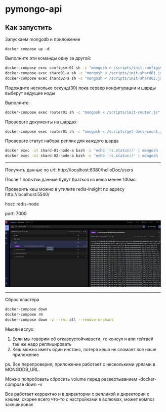 # pymongo-api

## Как запустить

Запускаем mongodb и приложение

```shell
docker compose up -d
```

Выполните эти команды одну за другой:
```bash
docker-compose exec configsvr01 sh -c "mongosh < /scripts/init-configsvr.js"
docker-compose exec shard01-a sh -c "mongosh < /scripts/init-shard01.js"
docker-compose exec shard02-a sh -c "mongosh < /scripts/init-shard02.js"
```

Подождите несколько секунд(30) пока сервер конфигурации и шарды выберут ведущие ноды

Выполните:
```bash
docker-compose exec router01 sh -c "mongosh < /scripts/init-router.js"
```

Проверьте документы на шардах:
```bash
docker-compose exec router01 sh -c "mongosh < /scripts/get-docs-count.js"
```

Проверьте статус набора реплик для каждого шарда
```bash
docker exec -it shard-01-node-a bash -c "echo 'rs.status()' | mongosh --port 27017" 
docker exec -it shard-02-node-a bash -c "echo 'rs.status()' | mongosh --port 27017" 
```

---------------

Получить данные по url: http://localhost:8080/helloDoc/users

После 1 попытки данные будут браться из кеша менее 100мс

Проверить кеш можно в утилите redis-insight по адресу http://localhost:5540/ 

host: redis-node

port: 7000

![img_1.png](img_1.png)

------------------

Сброс кластера
```bash
docker-compose down
docker-compose rm
docker-compose down -v --rmi all --remove-orphans
```

Мысли вслух:

1. Если мы говорим об отказоустойчивости, то консул и апи гейтвей так же надо реплицировать
2. Кеш можно иметь один инстанс, потеря кеша не сломает все наше приложение


ps. Все перепроверил, приложение работает с несколькими урлами в MONGODB_URL. 

Можно попробовать сбросить volume перед развертыванием -docker-compose down -v

Все работает корректно и в директории с репликой и директории с кэшем, скорее всего что-то с настройками в волюмах, может композ закешировал
